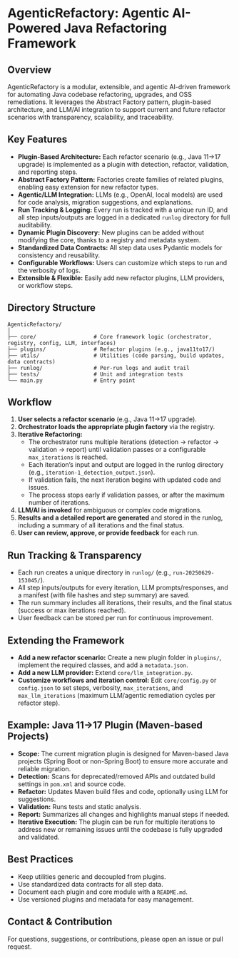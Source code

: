 # AgenticRefactory: Agentic AI-Powered Java Refactoring Framework

## Overview
AgenticRefactory is a modular, extensible, and agentic AI-driven framework for automating Java codebase refactoring, upgrades, and OSS remediations. It leverages the Abstract Factory pattern, plugin-based architecture, and LLM/AI integration to support current and future refactor scenarios with transparency, scalability, and traceability.

## Key Features
- **Plugin-Based Architecture:** Each refactor scenario (e.g., Java 11→17 upgrade) is implemented as a plugin with detection, refactor, validation, and reporting steps.
- **Abstract Factory Pattern:** Factories create families of related plugins, enabling easy extension for new refactor types.
- **Agentic/LLM Integration:** LLMs (e.g., OpenAI, local models) are used for code analysis, migration suggestions, and explanations.
- **Run Tracking & Logging:** Every run is tracked with a unique run ID, and all step inputs/outputs are logged in a dedicated `runlog` directory for full auditability.
- **Dynamic Plugin Discovery:** New plugins can be added without modifying the core, thanks to a registry and metadata system.
- **Standardized Data Contracts:** All step data uses Pydantic models for consistency and reusability.
- **Configurable Workflows:** Users can customize which steps to run and the verbosity of logs.
- **Extensible & Flexible:** Easily add new refactor plugins, LLM providers, or workflow steps.

## Directory Structure
```
AgenticRefactory/
│
├── core/                  # Core framework logic (orchestrator, registry, config, LLM, interfaces)
├── plugins/               # Refactor plugins (e.g., java11to17/)
├── utils/                 # Utilities (code parsing, build updates, data contracts)
├── runlog/                # Per-run logs and audit trail
├── tests/                 # Unit and integration tests
└── main.py                # Entry point
```

## Workflow
1. **User selects a refactor scenario** (e.g., Java 11→17 upgrade).
2. **Orchestrator loads the appropriate plugin factory** via the registry.
3. **Iterative Refactoring:**
    - The orchestrator runs multiple iterations (detection → refactor → validation → report) until validation passes or a configurable `max_iterations` is reached.
    - Each iteration’s input and output are logged in the runlog directory (e.g., `iteration-1_detection_output.json`).
    - If validation fails, the next iteration begins with updated code and issues.
    - The process stops early if validation passes, or after the maximum number of iterations.
4. **LLM/AI is invoked** for ambiguous or complex code migrations.
5. **Results and a detailed report are generated** and stored in the runlog, including a summary of all iterations and the final status.
6. **User can review, approve, or provide feedback** for each run.

## Run Tracking & Transparency
- Each run creates a unique directory in `runlog/` (e.g., `run-20250629-153045/`).
- All step inputs/outputs for every iteration, LLM prompts/responses, and a manifest (with file hashes and step summary) are saved.
- The run summary includes all iterations, their results, and the final status (success or max iterations reached).
- User feedback can be stored per run for continuous improvement.

## Extending the Framework
- **Add a new refactor scenario:** Create a new plugin folder in `plugins/`, implement the required classes, and add a `metadata.json`.
- **Add a new LLM provider:** Extend `core/llm_integration.py`.
- **Customize workflows and iteration control:** Edit `core/config.py` or `config.json` to set steps, verbosity, `max_iterations`, and `max_llm_iterations` (maximum LLM/agentic remediation cycles per refactor step).

## Example: Java 11→17 Plugin (Maven-based Projects)
- **Scope:** The current migration plugin is designed for Maven-based Java projects (Spring Boot or non-Spring Boot) to ensure more accurate and reliable migration.
- **Detection:** Scans for deprecated/removed APIs and outdated build settings in `pom.xml` and source code.
- **Refactor:** Updates Maven build files and code, optionally using LLM for suggestions.
- **Validation:** Runs tests and static analysis.
- **Report:** Summarizes all changes and highlights manual steps if needed.
- **Iterative Execution:** The plugin can be run for multiple iterations to address new or remaining issues until the codebase is fully upgraded and validated.

## Best Practices
- Keep utilities generic and decoupled from plugins.
- Use standardized data contracts for all step data.
- Document each plugin and core module with a `README.md`.
- Use versioned plugins and metadata for easy management.

## Contact & Contribution
For questions, suggestions, or contributions, please open an issue or pull request.
